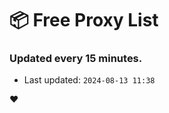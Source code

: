 # :package: Free Proxy List
### Updated every 15 minutes.

- Last updated: `2024-08-13 11:38`

:heart:
